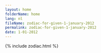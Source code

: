 ```yaml
---
layout: home
folderName: home
lang: nl
fileName: zodiac-for-given-1-january-2012
permalink: zodiac-for-given-1-january-2012
date: 1-01-2012
---
```

{% include zodiac.html %}

